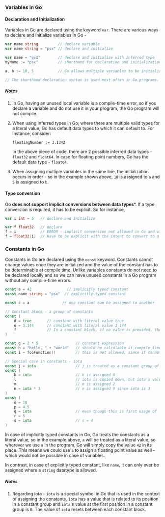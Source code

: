### Variables in Go

#### Declaration and Initialization
Variables in Go are declared using the keyword `var`. There are various ways to declare and initialize variables in Go - 

```go
var name string         // declare variable
var name string = "psx" // declare and initialize

var name = "psx"        // declare and initialize with inferred type
myName := "psx"         // shorthand for declaration and initialization with inferred type

a, b := 10, 5           // Go allows multiple variables to be initialized all at once

// The shorthand declaration syntax is used most often in Go programs.
```

##### Notes
1. In Go, having an unused local variable is a compile-time error, so if you declare a variable and do not use it in your program, the Go program will not compile.
2. When using inferred types in Go, where there are multiple valid types for a literal value, Go has default data types to which it can default to. For instance, consider:

    `floatingNumber := 3.1342` 

    In the above piece of code, there are 2 possible inferred data types - `float32` and `float64`. In case for floating point numbers, Go has the default data type - `float64`. 
3. When assigning multiple variables in the same line, the initialization occurs in order - so in the example shown above, `10` is assigned to `a` and `5` is assigned to `b`.


#### Type conversion
Go **does not support implicit conversions between data types***. If a type conversion is required, it has to be explicit. So for instance, 

```go
var i int = 5   // declare and initialize

var f float32   // declare
f = i           // ERROR - implicit conversion not allowed in Go and will result in an error.
f = float32(i)  // Have to be explicit with the intent to convert to a different type.
```

### Constants in Go
Constants in Go are declared using the `const` keyword. Constants cannot change values once they are initialized and the value of the constant has to be determinable at compile time. Unlike variables constants do not need to be declared locally and so we can have unused constants in a Go program without any compile-time errors.

```go
const a = 42                // implicitly typed constant 
const name string = "psx"  // explicitly typed constant

const c = a               // one constant can be assigned to another

// Constant block - a group of constants
const (
    d = true       // constant with literal value true
    e = 3.144      // constant with literal value 3.144
    f              // In a constant block, if no value is provided, the value is copied from above - so f has 3.144
)

const g = 2 * 5                 // constant expression
const h = "hello, " + "world"   // should be calculable at compile time
const i = fooFunction()         // this is not allowed, since it cannot be determined at compile time. Functions require memory allocation which happens at runtime.

// Special case in constants - iota
const j = iota                  // j is treated as a constant group of size 1 and iota starts at 0, so j is assigned 0
const (
    k = iota                    // k is assigned 0
    l                           // iota is copied down, but iota's value is now updated to 1 (relative to its position in constant group) so l = 1
    m                           // m is assigned 2
    n = iota * 3                // n is assigned 9 since iota is 3
)
const (
    o = 10
    p = 4.5
    q = iota                    // even though this is first usage of `iota` in this group, since it is at 3rd position in group, it's value is 2
    r = 5
    s = iota                    // s = 4
)
```

In case of implicitly typed constants in Go, Go treats the constants as a literal value, so in the example above, `a` will be treated as a literal value, so wherever we use `a` in the program, Go will simply copy the value `42` in its place. This means we could use `a` to assign a floating point value as well - which would not be possible in case of variables.

In contrast, in case of explicitly typed constant, like `name`, it can only ever be assigned where a `string` datatype is allowed. 

##### Notes
1. Regarding iota - `iota` is a special symbol in Go that is used in the context of assigning the constants. `iota` has a value that is related to its position in a constant group and `iota`'s value at the first position in a constant group is `0`. The value of `iota` resets between each constant block. 
